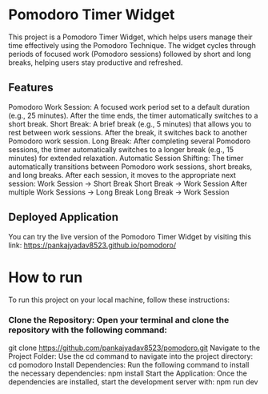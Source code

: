 # Pomodoro Timer Widget
This project is a Pomodoro Timer Widget, which helps users manage their time effectively using the Pomodoro Technique. The widget cycles through periods of focused work (Pomodoro sessions) followed by short and long breaks, helping users stay productive and refreshed.

## Features
Pomodoro Work Session: A focused work period set to a default duration (e.g., 25 minutes). After the time ends, the timer automatically switches to a short break.
Short Break: A brief break (e.g., 5 minutes) that allows you to rest between work sessions. After the break, it switches back to another Pomodoro work session.
Long Break: After completing several Pomodoro sessions, the timer automatically switches to a longer break (e.g., 15 minutes) for extended relaxation.
Automatic Session Shifting: The timer automatically transitions between Pomodoro work sessions, short breaks, and long breaks. After each session, it moves to the appropriate next session:
Work Session → Short Break
Short Break → Work Session
After multiple Work Sessions → Long Break
Long Break → Work Session

## Deployed Application
You can try the live version of the Pomodoro Timer Widget by visiting this link: https://pankajyadav8523.github.io/pomodoro/


# How to run 
To run this project on your local machine, follow these instructions:

### Clone the Repository: Open your terminal and clone the repository with the following command:
git clone https://github.com/pankajyadav8523/pomodoro.git
Navigate to the Project Folder: Use the cd command to navigate into the project directory:
cd pomodoro
Install Dependencies: Run the following command to install the necessary dependencies:
npm install
Start the Application: Once the dependencies are installed, start the development server with:
npm run dev
